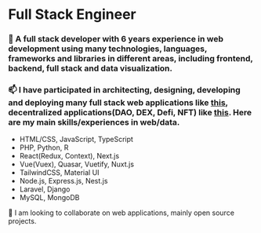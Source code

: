 # Full Stack Engineer

### 🔭 A full stack developer with 6 years experience in web development using many technologies, languages, frameworks and libraries in different areas, including frontend, backend, full stack and data visualization.

### 📫 I have participated in architecting, designing, developing and deploying many full stack web applications like [this](https://spoken.io), decentralized applications(DAO, DEX, Defi, NFT) like [this](https://www.klimadao.finance). Here are my main skills/experiences in web/data.

- HTML/CSS, JavaScript, TypeScript
- PHP, Python, R
- React(Redux, Context), Next.js
- Vue(Vuex), Quasar, Vuetify, Nuxt.js
- TailwindCSS, Material UI
- Node.js, Express.js, Nest.js
- Laravel, Django
- MySQL, MongoDB

👯 I am looking to collaborate on web applications, mainly open source projects.
